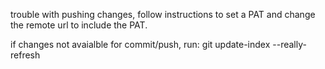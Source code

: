 
trouble with pushing changes, follow instructions to set a PAT and change the remote url to include the PAT.


if changes not avaialble for commit/push, run:
git update-index --really-refresh
